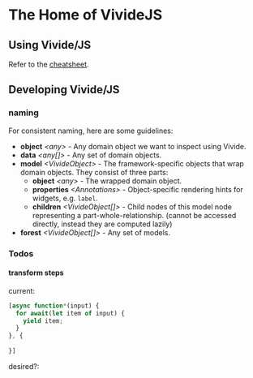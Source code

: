 # The Home of VivideJS

## Using Vivide/JS

Refer to the [cheatsheet](./cheatsheet.md).

## Developing Vivide/JS

### naming

For consistent naming, here are some guidelines:

- **object** *\<any\>* - Any domain object we want to inspect using Vivide.
- **data** *\<any[]\>* - Any set of domain objects.
- **model** *\<VivideObject\>* - The framework-specific objects that wrap domain objects. They consist of three parts:
  - **object** *\<any\>* - The wrapped domain object.
  - **properties** *\<Annotations\>* - Object-specific rendering hints for widgets, e.g. `label`.
  - **children** *\<VivideObject[]\>* - Child nodes of this model node representing a part-whole-relationship. (cannot be accessed directly, instead they are computed lazily)
- **forest** *\<VivideObject[]\>* - Any set of models.

### Todos

#### transform steps

current:
```javascript
[async function*(input) {
  for await(let item of input) {
    yield item;
  }
}, {
  
}]
```

desired?:
```javascript
```
